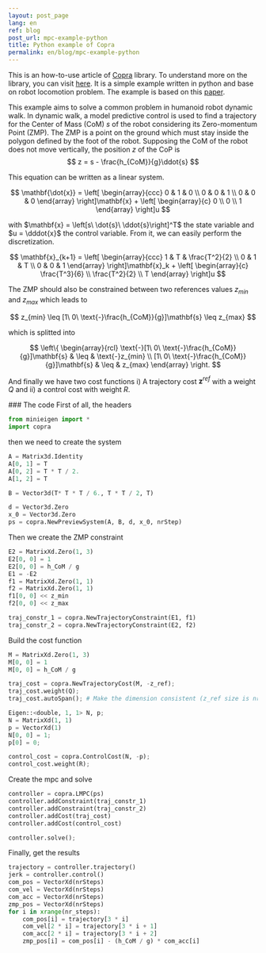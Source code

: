 ```yaml
---
layout: post_page
lang: en
ref: blog
post_url: mpc-example-python
title: Python example of Copra
permalink: en/blog/mpc-example-python
---
```


This is an how-to-use article of [Copra](https://github.com/vsamy/Copra) library.
To understand more on the library, you can visit [here]({{site.url}}/en/git-repository/mpc).
It is a simple example written in python and base on robot locomotion problem.
The example is based on this [paper](https://hal.inria.fr/inria-00390462/document).
<!--more-->

This example aims to solve a common problem in humanoid robot dynamic walk.
In dynamic walk, a model predictive control is used to find a trajectory for the Center of Mass (CoM) $s$ of the robot considering its Zero-momentum Point (ZMP). 
The ZMP is a point on the ground which must stay inside the polygon defined by the foot of the robot. 
Supposing the CoM of the robot does not move vertically, the position $z$ of the CoP is
$$
    z = s - \frac{h_{CoM}}{g}\ddot{s}
$$

This equation can be written as a linear system.

$$
    \mathbf{\dot{x}} = 
    \left[
        \begin{array}{ccc}
            0 & 1 & 0 \\
            0 & 0 & 1 \\
            0 & 0 & 0
        \end{array}
    \right]\mathbf{x} +
    \left[
        \begin{array}{c}
            0 \\
            0 \\
            1
        \end{array}
    \right]u
$$

with $\mathbf{x} = \left[s\ \dot{s}\ \ddot{s}\right]^T$ the state variable 
and $u = \dddot{x}$ the control variable.
From it, we can easily perform the discretization.

$$
    \mathbf{x}_{k+1} = 
    \left[
        \begin{array}{ccc}
            1 & T & \frac{T^2}{2} \\
            0 & 1 & T \\
            0 & 0 & 1
        \end{array}
    \right]\mathbf{x}_k +
    \left[
        \begin{array}{c}
            \frac{T^3}{6} \\
            \frac{T^2}{2} \\
            T
        \end{array}
    \right]u
$$

The ZMP should also be constrained between two references values $z_{min}$ and $z_{max}$
which leads to

$$
    z_{min} \leq [1\ 0\ \text{-}\frac{h_{CoM}}{g}]\mathbf{s} \leq z_{max}
$$

which is splitted into

$$
    \left\{
        \begin{array}{rcl}
            \text{-}[1\ 0\ \text{-}\frac{h_{CoM}}{g}]\mathbf{s} & \leq & \text{-}z_{min} \\
            [1\ 0\ \text{-}\frac{h_{CoM}}{g}]\mathbf{s}  & \leq & z_{max}
        \end{array}
    \right.
$$

And finally we have two cost functions i) A trajectory cost $\mathbf{z}^{ref}$ with a weight $Q$ and ii) a control cost with weight $R$.

### The code
First of all, the headers

```python
from minieigen import *
import copra
```

then we need to create the system

```python
A = Matrix3d.Identity
A[0, 1] = T
A[0, 2] = T * T / 2.
A[1, 2] = T

B = Vector3d(T* T * T / 6., T * T / 2, T)

d = Vector3d.Zero
x_0 = Vector3d.Zero
ps = copra.NewPreviewSystem(A, B, d, x_0, nrStep)
```

Then we create the ZMP constraint 

```python
E2 = MatrixXd.Zero(1, 3)
E2[0, 0] = 1
E2[0, 0] = h_CoM / g
E1 = -E2
f1 = MatrixXd.Zero(1, 1)
f2 = MatrixXd.Zero(1, 1)
f1[0, 0] << z_min 
f2[0, 0] << z_max

traj_constr_1 = copra.NewTrajectoryConstraint(E1, f1)
traj_constr_2 = copra.NewTrajectoryConstraint(E2, f2)
```

Build the cost function

```python
M = MatrixXd.Zero(1, 3)
M[0, 0] = 1
M[0, 0] = h_CoM / g

traj_cost = copra.NewTrajectoryCost(M, -z_ref);
traj_cost.weight(Q);
traj_cost.autoSpan(); # Make the dimension consistent (z_ref size is nrSteps)

Eigen::<double, 1, 1> N, p;
N = MatrixXd(1, 1)
p = VectorXd(1)
N[0, 0] = 1;
p[0] = 0;

control_cost = copra.ControlCost(N, -p);
control_cost.weight(R);
```

Create the mpc and solve

```python
controller = copra.LMPC(ps)
controller.addConstraint(traj_constr_1)
controller.addConstraint(traj_constr_2)
controller.addCost(traj_cost)
controller.addCost(control_cost)

controller.solve();
```

Finally, get the results

```python
trajectory = controller.trajectory()
jerk = controller.control()
com_pos = VectorXd(nrSteps)
com_vel = VectorXd(nrSteps)
com_acc = VectorXd(nrSteps)
zmp_pos = VectorXd(nrSteps)
for i in xrange(nr_steps):
    com_pos[i] = trajectory[3 * i]
    com_vel[2 * i] = trajectory[3 * i + 1]
    com_acc[2 * i] = trajectory[3 * i + 2]
    zmp_pos[i] = com_pos[i] - (h_CoM / g) * com_acc[i]
```
